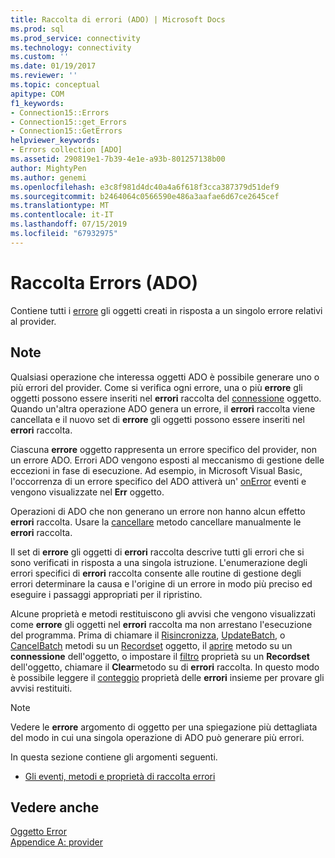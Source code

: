 ```yaml
---
title: Raccolta di errori (ADO) | Microsoft Docs
ms.prod: sql
ms.prod_service: connectivity
ms.technology: connectivity
ms.custom: ''
ms.date: 01/19/2017
ms.reviewer: ''
ms.topic: conceptual
apitype: COM
f1_keywords:
- Connection15::Errors
- Connection15::get_Errors
- Connection15::GetErrors
helpviewer_keywords:
- Errors collection [ADO]
ms.assetid: 290819e1-7b39-4e1e-a93b-801257138b00
author: MightyPen
ms.author: genemi
ms.openlocfilehash: e3c8f981d4dc40a4a6f618f3cca387379d51def9
ms.sourcegitcommit: b2464064c0566590e486a3aafae6d67ce2645cef
ms.translationtype: MT
ms.contentlocale: it-IT
ms.lasthandoff: 07/15/2019
ms.locfileid: "67932975"
---
```

# <a name="errors-collection-ado"></a>Raccolta Errors (ADO)
Contiene tutti i [errore](../../../ado/reference/ado-api/error-object.md) gli oggetti creati in risposta a un singolo errore relativi al provider.  
  
## <a name="remarks"></a>Note  
 Qualsiasi operazione che interessa oggetti ADO è possibile generare uno o più errori del provider. Come si verifica ogni errore, una o più **errore** gli oggetti possono essere inseriti nel **errori** raccolta del [connessione](../../../ado/reference/ado-api/connection-object-ado.md) oggetto. Quando un'altra operazione ADO genera un errore, il **errori** raccolta viene cancellata e il nuovo set di **errore** gli oggetti possono essere inseriti nel **errori** raccolta.  
  
 Ciascuna **errore** oggetto rappresenta un errore specifico del provider, non un errore ADO. Errori ADO vengono esposti al meccanismo di gestione delle eccezioni in fase di esecuzione. Ad esempio, in Microsoft Visual Basic, l'occorrenza di un errore specifico del ADO attiverà un' [onError](../../../ado/reference/rds-api/onerror-event-rds.md) eventi e vengono visualizzate nel **Err** oggetto.  
  
 Operazioni di ADO che non generano un errore non hanno alcun effetto **errori** raccolta. Usare la [cancellare](../../../ado/reference/ado-api/clear-method-ado.md) metodo cancellare manualmente le **errori** raccolta.  
  
 Il set di **errore** gli oggetti di **errori** raccolta descrive tutti gli errori che si sono verificati in risposta a una singola istruzione. L'enumerazione degli errori specifici di **errori** raccolta consente alle routine di gestione degli errori determinare la causa e l'origine di un errore in modo più preciso ed eseguire i passaggi appropriati per il ripristino.  
  
 Alcune proprietà e metodi restituiscono gli avvisi che vengono visualizzati come **errore** gli oggetti nel **errori** raccolta ma non arrestano l'esecuzione del programma. Prima di chiamare il [Risincronizza](../../../ado/reference/ado-api/resync-method.md), [UpdateBatch](../../../ado/reference/ado-api/updatebatch-method.md), o [CancelBatch](../../../ado/reference/ado-api/cancelbatch-method-ado.md) metodi su un [Recordset](../../../ado/reference/ado-api/recordset-object-ado.md) oggetto, il [aprire](../../../ado/reference/ado-api/open-method-ado-connection.md) metodo su un **connessione** dell'oggetto, o impostare il [filtro](../../../ado/reference/ado-api/filter-property.md) proprietà su un **Recordset** dell'oggetto, chiamare il **Clear**metodo su di **errori** raccolta. In questo modo è possibile leggere il [conteggio](../../../ado/reference/ado-api/count-property-ado.md) proprietà delle **errori** insieme per provare gli avvisi restituiti.  
  
> [!NOTE]
>  Vedere le **errore** argomento di oggetto per una spiegazione più dettagliata del modo in cui una singola operazione di ADO può generare più errori.  
  
 In questa sezione contiene gli argomenti seguenti.  
  
-   [Gli eventi, metodi e proprietà di raccolta errori](../../../ado/reference/ado-api/errors-collection-properties-methods-and-events.md)  
  
## <a name="see-also"></a>Vedere anche  
 [Oggetto Error](../../../ado/reference/ado-api/error-object.md)   
 [Appendice A: provider](../../../ado/guide/appendixes/appendix-a-providers.md)
